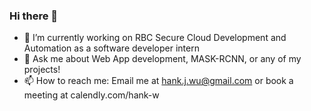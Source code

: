 ### Hi there 👋

- 🔭 I’m currently working on RBC Secure Cloud Development and Automation as a software developer intern 
- 💬 Ask me about Web App development, MASK-RCNN, or any of my projects!
- 📫 How to reach me: Email me at hank.j.wu@gmail.com or book a meeting at calendly.com/hank-w 
